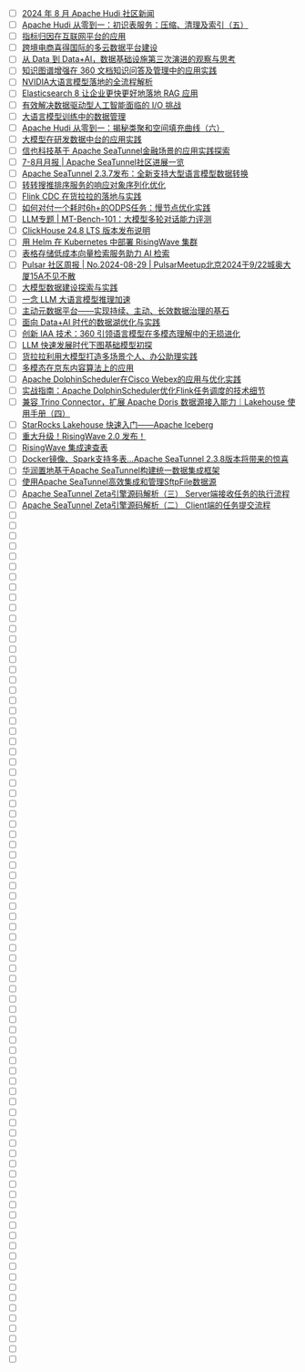- [ ] [2024 年 8 月 Apache Hudi 社区新闻](https://mp.weixin.qq.com/s/g_Wb_GPVXeVNtqE6eVRtRQ)
- [ ] [Apache Hudi 从零到一：初识表服务：压缩、清理及索引（五）](https://mp.weixin.qq.com/s/ZEV3xiWFZV80_aPtkyU55A)
- [ ] [指标归因在互联网平台的应用](https://mp.weixin.qq.com/s/SIi6MWpIvpSMR1c0vKY2Ag)
- [ ] [跨境电商喜得国际的多云数据平台建设](https://mp.weixin.qq.com/s/XRRnxvo0lzGUkw3vmn8tdw)
- [ ] [从 Data 到 Data+AI，数据基础设施第三次演进的观察与思考](https://mp.weixin.qq.com/s/JWUp_wkYrCVsLM59eEqYNw)
- [ ] [知识图谱增强在 360 文档知识问答及管理中的应用实践](https://mp.weixin.qq.com/s/_-hzJHYvrth0yBr8L5Ld-Q)
- [ ] [NVIDIA大语言模型落地的全流程解析](https://mp.weixin.qq.com/s/9U7t3MKnk22VhUEke7OQmw)
- [ ] [Elasticsearch 8 让企业更快更好地落地 RAG 应用](https://mp.weixin.qq.com/s/smR2Q_HarUFA4pSCoN8tNA)
- [ ] [有效解决数据驱动型人工智能面临的 I/O 挑战](https://mp.weixin.qq.com/s/BtDs3rjyuml7Nrs6Kj2Eng)
- [ ] [大语言模型训练中的数据管理](https://mp.weixin.qq.com/s/Ul7OaGAyrbcUJz0Q8xzeZQ)
- [ ] [Apache Hudi 从零到一：揭秘类聚和空间填充曲线（六）](https://mp.weixin.qq.com/s/2tJMmKPnivHpoJdNRuUYFQ)
- [ ] [大模型在研发数据中台的应用实践](https://mp.weixin.qq.com/s/-c04q-thalvpZhS8n7JepQ)
- [ ] [信也科技基于 Apache SeaTunnel金融场景的应用实践探索](https://mp.weixin.qq.com/s/71Yrbo5RO6FANJzzf3dZag)
- [ ] [7-8月月报 | Apache SeaTunnel社区进展一览](https://mp.weixin.qq.com/s/HDcOuUIjT4ApsizoSIFGWQ)
- [ ] [Apache SeaTunnel 2.3.7发布：全新支持大型语言模型数据转换](https://mp.weixin.qq.com/s/V0TC19GxjlVInOAacEIhuw)
- [ ] [转转搜推排序服务的响应对象序列化优化](https://mp.weixin.qq.com/s/X0RyPEGl7WQ8WRI5Q1fV4Q)
- [ ] [Flink CDC 在货拉拉的落地与实践](https://mp.weixin.qq.com/s/ZSc4ZPKwJQnfr_yDQHLzYg)
- [ ] [如何对付一个耗时6h+的ODPS任务：慢节点优化实践](https://mp.weixin.qq.com/s/xKOmGl4QzCsmwMtgYPRkhA)
- [ ] [LLM专题 | MT-Bench-101：大模型多轮对话能力评测](https://mp.weixin.qq.com/s/o9vzNkknnO4ijOVlHmTpGA)
- [ ] [ClickHouse 24.8 LTS 版本发布说明](https://mp.weixin.qq.com/s/xc1_6m-3sUBr2T7_t4m3jQ)
- [ ] [用 Helm 在 Kubernetes 中部署 RisingWave 集群](https://mp.weixin.qq.com/s/Ums63FRrB7DkkhsYaHs7ig)
- [ ] [表格存储低成本向量检索服务助力 AI 检索](https://mp.weixin.qq.com/s/gl-GLogaiBtgNMDqMgVnqg)
- [ ] [Pulsar 社区周报 | No.2024-08-29 | PulsarMeetup北京2024于9/22城奥大厦15A不见不散](https://mp.weixin.qq.com/s/4qTW5zaEe4Y2JASqPKm82w)
- [ ] [大模型数据建设探索与实践](https://mp.weixin.qq.com/s/piYayFOaHzq9aZtgCTD27A)
- [ ] [一念 LLM 大语言模型推理加速](https://mp.weixin.qq.com/s/ygIPqII2RYkvu7nPaJsJ3w)
- [ ] [主动元数据平台——实现持续、主动、长效数据治理的基石](https://mp.weixin.qq.com/s/TFjJ799IOPkwG_Ywz3piow)
- [ ] [面向 Data+AI 时代的数据湖优化与实践](https://mp.weixin.qq.com/s/HwnGaPWscY0BvAek-4bHpQ)
- [ ] [创新 IAA 技术：360 引领语言模型在多模态理解中的无损进化](https://mp.weixin.qq.com/s/wQIsgThuvFTCbLSVpTRT-Q)
- [ ] [LLM 快速发展时代下图基础模型初探](https://mp.weixin.qq.com/s/-sY1jV_2X57PFbMskoCUCA)
- [ ] [货拉拉利用大模型打造多场景个人、办公助理实践](https://mp.weixin.qq.com/s/ZOMWQ6iYf7gQ1l6QDM02cg)
- [ ] [多模态在京东内容算法上的应用](https://mp.weixin.qq.com/s/Em5jQPo_ri06AT5IWzvbCA)
- [ ] [Apache DolphinScheduler在Cisco Webex的应用与优化实践](https://mp.weixin.qq.com/s/2_ub8LBwKmWkGC1R9u0UTw)
- [ ] [实战指南：Apache DolphinScheduler优化Flink任务调度的技术细节](https://mp.weixin.qq.com/s/WOatK4Av51m1_JQ9nRxxKg)
- [ ] [兼容 Trino Connector，扩展 Apache Doris 数据源接入能力｜Lakehouse 使用手册（四）](https://mp.weixin.qq.com/s/tDFSAXyeayLYqUDV8KdnpA)
- [ ] [StarRocks Lakehouse 快速入门——Apache Iceberg](https://mp.weixin.qq.com/s/pIXKXKNBLG5EPkAkiowBLQ)
- [ ] [重大升级！RisingWave 2.0 发布！](https://mp.weixin.qq.com/s/Kq37BfymAd3ZZyeY0jOAcg)
- [ ] [RisingWave 集成速查表](https://mp.weixin.qq.com/s/nOs4admNMMgw9ziCafvFbw)
- [ ] [Docker镜像、Spark支持多表...Apache SeaTunnel 2.3.8版本将带来的惊喜](https://mp.weixin.qq.com/s/uBh7p1BaSEpZsCYdBCAm7Q)
- [ ] [华润置地基于Apache SeaTunnel构建统一数据集成框架](https://mp.weixin.qq.com/s/br5zzwHnZVGwyIVtuOIsLQ)
- [ ] [使用Apache SeaTunnel高效集成和管理SftpFile数据源](https://mp.weixin.qq.com/s/mmsE15ocH5YFo0PoZuCqxQ)
- [ ] [Apache SeaTunnel Zeta引擎源码解析（三） Server端接收任务的执行流程](https://mp.weixin.qq.com/s/esTd-15JZXYvjQ5s0KtD7Q)
- [ ] [Apache SeaTunnel Zeta引擎源码解析（二） Client端的任务提交流程](https://mp.weixin.qq.com/s/khKtrSwvqqEvogevYiGC0g)
- [ ] []()
- [ ] []()
- [ ] []()
- [ ] []()
- [ ] []()
- [ ] []()
- [ ] []()
- [ ] []()
- [ ] []()
- [ ] []()
- [ ] []()
- [ ] []()
- [ ] []()
- [ ] []()
- [ ] []()
- [ ] []()
- [ ] []()
- [ ] []()
- [ ] []()
- [ ] []()
- [ ] []()
- [ ] []()
- [ ] []()
- [ ] []()
- [ ] []()
- [ ] []()
- [ ] []()
- [ ] []()
- [ ] []()
- [ ] []()
- [ ] []()
- [ ] []()
- [ ] []()
- [ ] []()
- [ ] []()
- [ ] []()
- [ ] []()
- [ ] []()
- [ ] []()
- [ ] []()
- [ ] []()
- [ ] []()
- [ ] []()
- [ ] []()
- [ ] []()
- [ ] []()
- [ ] []()
- [ ] []()
- [ ] []()
- [ ] []()
- [ ] []()
- [ ] []()
- [ ] []()
- [ ] []()
- [ ] []()
- [ ] []()
- [ ] []()
- [ ] []()
- [ ] []()
- [ ] []()
- [ ] []()
- [ ] []()
- [ ] []()
- [ ] []()
- [ ] []()
- [ ] []()
- [ ] []()
- [ ] []()
- [ ] []()
- [ ] []()
- [ ] []()
- [ ] []()
- [ ] []()
- [ ] []()
- [ ] []()
- [ ] []()
- [ ] []()
- [ ] []()
- [ ] []()
- [ ] []()
- [ ] []()
- [ ] []()
- [ ] []()
